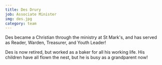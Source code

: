 ```yaml
---
title: Des Drury
job: Associate Minister
img: des.jpg
category: team
---
```

Des became a Christian through the ministry at St Mark's, and has served as Reader, Warden, Treasurer, and Youth Leader!

Des is now retired, but worked as a baker for all his working life. His children have all flown the nest, but he is busy as a grandparent now!
